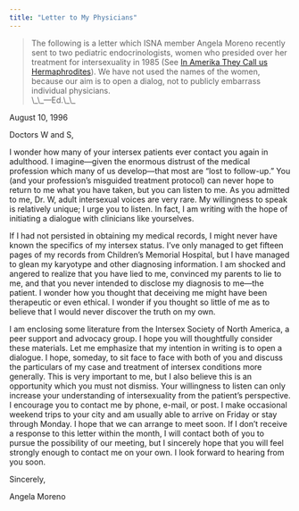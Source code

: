 ```yaml
---
title: "Letter to My Physicians"
---
```


<blockquote>
	<p>The following is a letter which <span class="caps">ISNA</span> member Angela Moreno recently sent to two pediatric endocrinologists, women who presided over her treatment for intersexuality in 1985 (See <a href="/books/chrysalis/moreno">In Amerika They Call us Hermaphrodites</a>). We have not used the names of the women, because our aim is to open a dialog, not to publicly embarrass individual physicians.  <br />
\_\_&#8212;Ed.\_\_  </p>
</blockquote>

<p>August 10, 1996  </p>

<p>Doctors W and S,  </p>

<p>I wonder how many of your intersex patients ever contact you again in adulthood. I imagine&#8212;given the enormous distrust of the medical profession which many of us develop&#8212;that most are &#8220;lost to follow-up.&#8221; You (and your profession&#8217;s misguided treatment protocol) can never hope to return to me what you have taken, but you can listen to me. As you admitted to me, Dr. W, adult intersexual voices are very rare. My willingness to speak is relatively unique; I urge you to listen. In fact, I am writing with the hope of initiating a dialogue with clinicians like yourselves.  </p>

<p>If I had not persisted in obtaining my medical records, I might never have known the specifics of my intersex status. I&#8217;ve only managed to get fifteen pages of my records from Children&#8217;s Memorial Hospital, but I have managed to glean my karyotype and other diagnosing information. I am shocked and angered to realize that you have lied to me, convinced my parents to lie to me, and that you never intended to disclose my diagnosis to me&#8212;the patient. I wonder how you thought that deceiving me might have been therapeutic or even ethical. I wonder if you thought so little of me as to believe that I would never discover the truth on my own.  </p>

<p>I am enclosing some literature from the Intersex Society of North America, a peer support and advocacy group. I hope you will thoughtfully consider these materials. Let me emphasize that my intention in writing is to open a dialogue. I hope, someday, to sit face to face with both of you and discuss the particulars of my case and treatment of intersex conditions more generally. This is very important to me, but I also believe this is an opportunity which you must not dismiss. Your willingness to listen can only increase your understanding of intersexuality from the patient&#8217;s perspective. I encourage you to contact me by phone, e-mail, or post. I make occasional weekend trips to your city and am usually able to arrive on Friday or stay through Monday. I hope that we can arrange to meet soon. If I don&#8217;t receive a response to this letter within the month, I will contact both of you to pursue the possibility of our meeting, but I sincerely hope that you will feel strongly enough to contact me on your own. I look forward to hearing from you soon.  </p>

<p>Sincerely,  </p>

<p>Angela Moreno</p>